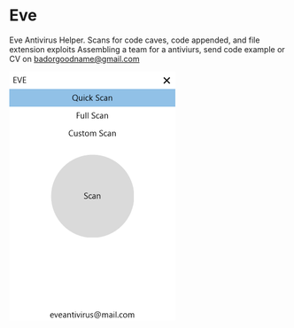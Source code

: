 # Eve
Eve Antivirus Helper. Scans for code caves, code appended, and file extension exploits
Assembling a team for a antiviurs, send code example or CV on badorgoodname@gmail.com

![alt text](https://github.com/BadOrGood/Eve/blob/main/capture.png)
